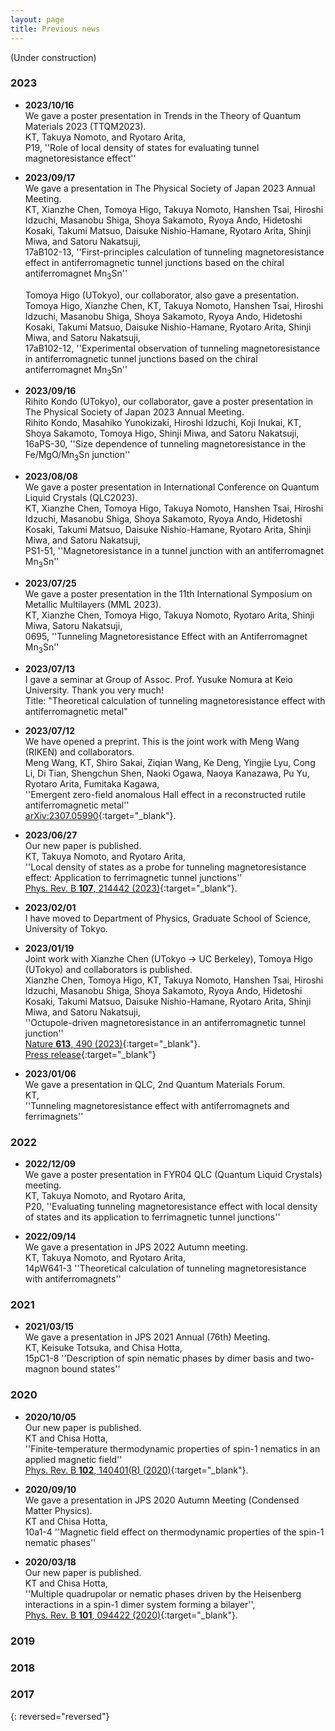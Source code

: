 ```yaml
---
layout: page
title: Previous news
---
```

(Under construction)

### 2023   

- **2023/10/16**   
  We gave a poster presentation in Trends in the Theory of Quantum Materials 2023 (TTQM2023).  
  KT, Takuya Nomoto, and Ryotaro Arita,   
  P19, ''Role of local density of states for evaluating tunnel magnetoresistance effect''   

- **2023/09/17**   
  We gave a presentation in The Physical Society of Japan 2023 Annual Meeting.   
  KT, Xianzhe Chen, Tomoya Higo, Takuya Nomoto, Hanshen Tsai, Hiroshi Idzuchi, Masanobu Shiga, Shoya Sakamoto, Ryoya Ando, Hidetoshi Kosaki, Takumi Matsuo, Daisuke Nishio-Hamane, Ryotaro Arita, Shinji Miwa, and Satoru Nakatsuji,  
  17aB102-13, ''First-principles calculation of tunneling magnetoresistance effect in antiferromagnetic tunnel junctions based on the chiral antiferromagnet Mn<sub>3</sub>Sn''    

  Tomoya Higo (UTokyo), our collaborator, also gave a presentation.    
  Tomoya Higo, Xianzhe Chen, KT, Takuya Nomoto, Hanshen Tsai, Hiroshi Idzuchi, Masanobu Shiga, Shoya Sakamoto, Ryoya Ando, Hidetoshi Kosaki, Takumi Matsuo, Daisuke Nishio-Hamane, Ryotaro Arita, Shinji Miwa, and Satoru Nakatsuji,  
  17aB102-12, ''Experimental observation of tunneling magnetoresistance in antiferromagnetic tunnel junctions based on the chiral antiferromagnet Mn<sub>3</sub>Sn''       

- **2023/09/16**  
  Rihito Kondo (UTokyo), our collaborator, gave a poster presentation in The Physical Society of Japan 2023 Annual Meeting.   
  Rihito Kondo, Masahiko Yunokizaki, Hiroshi Idzuchi, Koji Inukai, KT, Shoya Sakamoto, Tomoya Higo, Shinji Miwa, and Satoru Nakatsuji,   
  16aPS-30, ''Size dependence of tunneling magnetoresistance in the Fe/MgO/Mn<sub>3</sub>Sn junction''   

- **2023/08/08**    
  We gave a poster presentation in International Conference on Quantum Liquid Crystals (QLC2023).   
  KT, Xianzhe Chen, Tomoya Higo, Takuya Nomoto, Hanshen Tsai, Hiroshi Idzuchi, Masanobu Shiga, Shoya Sakamoto, Ryoya Ando, Hidetoshi Kosaki, Takumi Matsuo, Daisuke Nishio-Hamane, Ryotaro Arita, Shinji Miwa, and Satoru Nakatsuji,  
  PS1-51, ''Magnetoresistance in a tunnel junction with an antiferromagnet Mn<sub>3</sub>Sn''  

- **2023/07/25**  
  We gave a poster presentation in the 11th International Symposium on Metallic Multilayers (MML 2023).    
  KT, Xianzhe Chen, Tomoya Higo, Takuya Nomoto, Ryotaro Arita, Shinji Miwa, Satoru Nakatsuji,  
  0695, ''Tunneling Magnetoresistance Effect with an Antiferromagnet Mn<sub>3</sub>Sn''  

- **2023/07/13**  
  I gave a seminar at Group of Assoc. Prof. Yusuke Nomura at Keio University. Thank you very much!  
  Title: "Theoretical calculation of tunneling magnetoresistance effect with antiferromagnetic metal"  

- **2023/07/12**  
  We have opened a preprint. This is the joint work with Meng Wang (RIKEN) and collaborators.    
  Meng Wang, KT, Shiro Sakai, Ziqian Wang, Ke Deng, Yingjie Lyu, Cong Li, Di Tian, Shengchun Shen, Naoki Ogawa, Naoya Kanazawa, Pu Yu, Ryotaro Arita, Fumitaka Kagawa,  
  ''Emergent zero-field anomalous Hall effect in a reconstructed rutile antiferromagnetic metal''  
  [arXiv:2307.05990](https://arxiv.org/abs/2307.05990){:target="_blank"}.  

- **2023/06/27**  
  Our new paper is published.  
  KT, Takuya Nomoto, and Ryotaro Arita,  
  ''Local density of states as a probe for tunneling magnetoresistance effect: Application to ferrimagnetic tunnel junctions''  
  [Phys. Rev. B **107**, 214442 (2023)](https://journals.aps.org/prb/abstract/10.1103/PhysRevB.107.214442){:target="_blank"}.  

- **2023/02/01**  
  I have moved to Department of Physics, Graduate School of Science, University of Tokyo.  

- **2023/01/19**  
  Joint work with Xianzhe Chen (UTokyo → UC Berkeley), Tomoya Higo (UTokyo) and collaborators is published.  
  Xianzhe Chen, Tomoya Higo, KT, Takuya Nomoto, Hanshen Tsai, Hiroshi Idzuchi, Masanobu Shiga, Shoya Sakamoto, Ryoya Ando, Hidetoshi Kosaki, Takumi Matsuo, Daisuke Nishio-Hamane, Ryotaro Arita, Shinji Miwa, and Satoru Nakatsuji,  
  ''Octupole-driven magnetoresistance in an antiferromagnetic tunnel junction''  
  [Nature **613**, 490 (2023)](https://www.nature.com/articles/s41586-022-05463-w){:target="_blank"}.  
  [Press release](https://www.u-tokyo.ac.jp/focus/en/press/z0508_00273.html){:target="_blank"}  

- **2023/01/06**   
  We gave a presentation in QLC, 2nd Quantum Materials Forum.  
  KT,  
  ''Tunneling magnetoresistance effect with antiferromagnets and ferrimagnets''   


### 2022   

- **2022/12/09**  
  We gave a poster presentation in FYR04 QLC (Quantum Liquid Crystals) meeting.  
  KT, Takuya Nomoto, and Ryotaro Arita,  
  P20, ''Evaluating tunneling magnetoresistance effect with local density of states and its application to ferrimagnetic tunnel junctions''  

<!--
- **2022/10/05**  
  We open a preprent.  
  KT, Takuya Nomoto, and Ryotaro Arita,  
  ''Local density of states as a probe for tunneling magnetoresistance effect: application to ferrimagnetic tunnel junctions''  
  [arXiv:2210.01441](https://arxiv.org/abs/2210.01441){:target="_blank"}.  
-->

- **2022/09/14**  
  We gave a presentation in JPS 2022 Autumn meeting.   
  KT, Takuya Nomoto, and Ryotaro Arita,    
  14pW641-3 ''Theoretical calculation of tunneling magnetoresistance with antiferromagnets''  

### 2021   

- **2021/03/15**  
  We gave a presentation in JPS 2021 Annual (76th) Meeting.  
  KT, Keisuke Totsuka, and Chisa Hotta,  
  15pC1-8 ''Description of spin nematic phases by dimer basis and two-magnon bound states''  

### 2020   

<!--
- **2020/11/05**  
  I gave an online seminar in SJTU Joint TDLI/ICMP/WQC Quantum Seminar (Host: Prof. Kamiya).   
-->

<!--  
- **2020/10/28**   
  I gave an online seminar in OIST Theory of Quantum Matter Unit (Host: Prof. Shannon).  
-->

- **2020/10/05**   
  Our new paper is published.   
  KT and Chisa Hotta,   
  ''Finite-temperature thermodynamic properties of spin-1 nematics in an applied magnetic field''    
  [Phys. Rev. B **102**, 140401(R) (2020)](https://journals.aps.org/prb/abstract/10.1103/PhysRevB.102.140401){:target="_blank"}.   

- **2020/09/10**  
  We gave a presentation in JPS 2020 Autumn Meeting (Condensed Matter Physics).   
  KT and Chisa Hotta,  
  10a1-4 ''Magnetic field effect on thermodynamic properties of the spin-1 nematic phases''  

<!--
- **2020/04/23**  
  Our new preprint has been opened.  
  KT and Chisa Hotta,    
  ''Finite temperature thermodynamic properties of the spin-1 nematics in an applied magnetic field''     
  [arXiv:2004.10409](http://arxiv.org/abs/2004.10409){:target="_blank"}.    
  (published on 2020/10/05: [Phys. Rev. B **102**, 140401(R) (2020)](https://journals.aps.org/prb/abstract/10.1103/PhysRevB.102.140401){:target="_blank"})
-->

- **2020/03/18**  
  Our new paper is published.    
  KT and Chisa Hotta,   
  ''Multiple quadrupolar or nematic phases driven by the Heisenberg interactions in a spin-1 dimer system forming a bilayer'',  
  [Phys. Rev. B **101**, 094422 (2020)](https://link.aps.org/doi/10.1103/PhysRevB.101.094422){:target="_blank"}.


### 2019   
### 2018   
### 2017   
{: reversed="reversed"}
